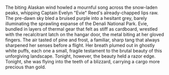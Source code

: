 The biting Alaskan wind howled a mournful song across the snow-laden peaks, whipping Captain Evelyn "Evie" Reed's already-chapped lips raw.  The pre-dawn sky bled a bruised purple into a hesitant grey, barely illuminating the sprawling expanse of the Denali National Park.  Evie, bundled in layers of thermal gear that felt as stiff as cardboard, wrestled with the recalcitrant latch on the hangar door, the metal biting at her gloved fingers.  The air tasted of pine and frost, a familiar, sharp tang that always sharpened her senses before a flight.  Her breath plumed out in ghostly white puffs, each one a small, fragile testament to the brutal beauty of this unforgiving landscape.  Tonight, however, the beauty held a razor edge. Tonight, she was flying into the teeth of a blizzard, carrying a cargo more precious than gold.
